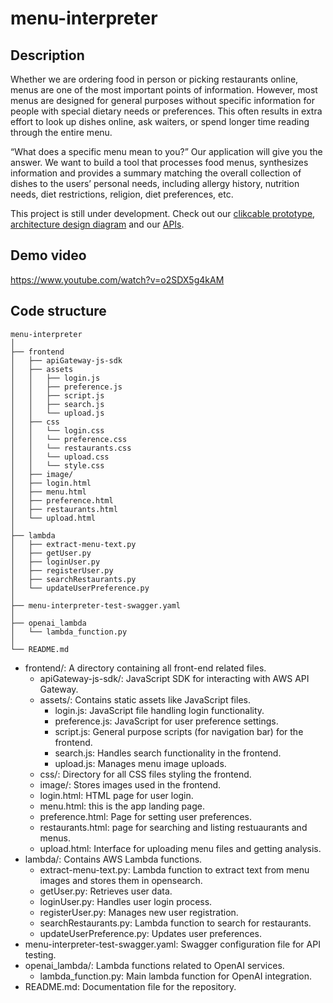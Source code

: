 # menu-interpreter

## Description
Whether we are ordering food in person or picking restaurants online, menus are one of the most important points of information. However, most menus are designed for general purposes without specific information for people with special dietary needs or preferences. This often results in extra effort to look up dishes online, ask waiters, or spend longer time reading through the entire menu.

“What does a specific menu mean to you?” Our application will give you the answer. We want to build a tool that processes food menus, synthesizes information and provides a summary matching the overall collection of dishes to the users’ personal needs, including allergy history, nutrition needs, diet restrictions, religion, diet preferences, etc. 

This project is still under development. Check out our [clikcable prototype](https://www.figma.com/proto/xAeDwOrsWgZgg2KuNgx7E7/Menu-interpreter?type=design&node-id=3-9&t=CtS5OCRIeSJdXqBy-1&scaling=contain&page-id=0%3A1&starting-point-node-id=3%3A9&show-proto-sidebar=1&mode=design), [architecture design diagram](https://viewer.diagrams.net/?tags=%7B%7D&highlight=0000ff&edit=_blank&layers=1&nav=1&title=CloudComputing.drawio#Uhttps%3A%2F%2Fdrive.google.com%2Fuc%3Fid%3D1AbB7MkdI-gUoCcpGZ9RIoe2Lg8VSj7lm%26export%3Ddownload) and our [APIs](./api-swagger.yaml).

## Demo video
https://www.youtube.com/watch?v=o2SDX5g4kAM

## Code structure
```
menu-interpreter
│
├── frontend
│   ├── apiGateway-js-sdk
│   ├── assets
│   │   ├── login.js
│   │   ├── preference.js
│   │   ├── script.js
│   │   ├── search.js
│   │   └── upload.js
│   ├── css
│   │   └── login.css
│   │   └── preference.css
│   │   └── restaurants.css
│   │   └── upload.css
│   │   └── style.css
│   ├── image/
│   ├── login.html
│   ├── menu.html
│   ├── preference.html
│   ├── restaurants.html
│   └── upload.html
│
├── lambda
│   ├── extract-menu-text.py
│   ├── getUser.py
│   ├── loginUser.py
│   ├── registerUser.py
│   ├── searchRestaurants.py
│   └── updateUserPreference.py
│
├── menu-interpreter-test-swagger.yaml
│
├── openai_lambda
│   └── lambda_function.py
│
└── README.md
```

- frontend/: A directory containing all front-end related files.
    - apiGateway-js-sdk/: JavaScript SDK for interacting with AWS API Gateway.
    - assets/: Contains static assets like JavaScript files.
        - login.js: JavaScript file handling login functionality.
        - preference.js: JavaScript for user preference settings.
        - script.js: General purpose scripts (for navigation bar) for the frontend.
        - search.js: Handles search functionality in the frontend.
        - upload.js: Manages menu image uploads.
    - css/: Directory for all CSS files styling the frontend.
    - image/: Stores images used in the frontend.
    - login.html: HTML page for user login.
    - menu.html: this is the app landing page.
    - preference.html: Page for setting user preferences.
    - restaurants.html: page for searching and listing restuaurants and menus.
    - upload.html: Interface for uploading menu files and getting analysis.
- lambda/: Contains AWS Lambda functions.
    - extract-menu-text.py: Lambda function to extract text from menu images and stores them in opensearch.
    - getUser.py: Retrieves user data.
    - loginUser.py: Handles user login process.
    - registerUser.py: Manages new user registration.
    - searchRestaurants.py: Lambda function to search for restaurants.
    - updateUserPreference.py: Updates user preferences.
- menu-interpreter-test-swagger.yaml: Swagger configuration file for API testing.
- openai_lambda/: Lambda functions related to OpenAI services.
    - lambda_function.py: Main lambda function for OpenAI integration.
- README.md: Documentation file for the repository.

